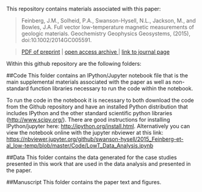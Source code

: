 This repository contains materials associated with this paper:

> Feinberg, J.M., Solheid, P.A., Swanson-Hysell, N.L., Jackson, M., and Bowles, J.A.  Full vector low-temperature magnetic measurements of geologic materials. Geochemistry Geophysics Geosystems, (2015), doi:10.1002/2014GC005591.

> <a href="https://github.com/Swanson-Hysell/2015_Feinberg-et-al_low-temp/raw/master/Manuscript/Feinbergetal2015_preprint.pdf">PDF of preprint</a> | <a href="http://www.escholarship.org/uc/item/7n65f6gg">open access archive </a>| <a href="http://onlinelibrary.wiley.com/doi/10.1002/2014GC005591/abstract">link to journal page</a>

Within this github repository are the following folders:

##Code 
This folder contains an IPython/Jupyter notebook file that is the main supplemental materials associated with the paper as well as non-standard function libraries necessary to run the code within the notebook.

To run the code in the notebook it is necessary to both download the code from the Github repository and have an installed Python distribution that includes IPython and the other standard scientific python libraries (http://www.scipy.org/). There are good instructions for installing IPython/jupyter here: http://ipython.org/install.html. Alternatively you can view the notebook online with the jupyter nbviewer at this link: https://nbviewer.jupyter.org/github/swanson-hysell/2015_Feinberg-et-al_low-temp/blob/master/Code/LowT_Data_Analysis.ipynb

##Data 
This folder contains the data generated for the case studies presented in this work that are used in the data analysis and presented in the paper.

##Manuscript
This folder contains the paper text and figures.
